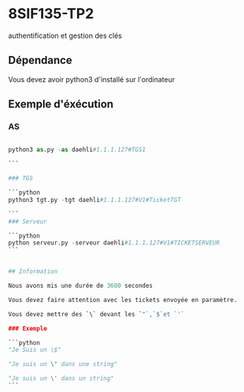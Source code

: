 # 8SIF135-TP2
authentification et gestion des clés

## Dépendance 
Vous devez avoir python3 d'installé sur l'ordinateur

## Exemple d'éxécution

### AS

````python

python3 as.py -as daehli#1.1.1.127#TGS1

```

### TGS

```python
python3 tgt.py -tgt daehli#1.1.1.127#V1#TicketTGT

```
### Serveur

```python
python serveur.py -serveur daehli#1.1.1.127#V1#TICKETSERVEUR
```


## Information

Nous avons mis une durée de 3600 secondes 

Vous devez faire attention avec les tickets envoyée en paramètre.

Vous devez mettre des `\` devant les `"`,`$`et `'`

### Exemple

```python
"Je Suis un \$"

"Je suis un \" dans une string"

"Je suis un \' dans un string"
```


